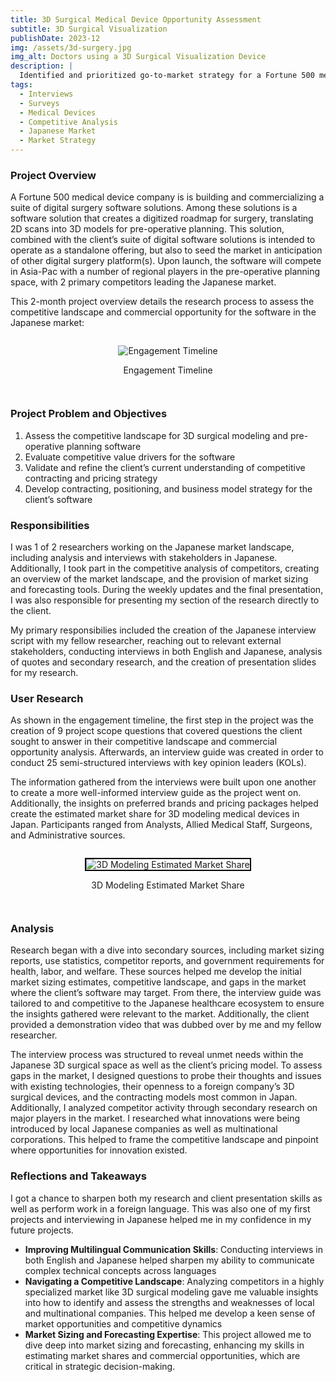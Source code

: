 ```yaml
---
title: 3D Surgical Medical Device Opportunity Assessment
subtitle: 3D Surgical Visualization
publishDate: 2023-12
img: /assets/3d-surgery.jpg
img_alt: Doctors using a 3D Surgical Visualization Device
description: |
  Identified and prioritized go-to-market strategy for a Fortune 500 medical device company in the 3D surgical space, including conducting competitive analysis
tags:
  - Interviews
  - Surveys
  - Medical Devices
  - Competitive Analysis
  - Japanese Market
  - Market Strategy
---
```


### Project Overview

A Fortune 500 medical device company is is building and commercializing a suite of digital surgery software solutions. Among these solutions is a software solution that creates a digitized roadmap for surgery, translating 2D scans into 3D models for pre-operative planning. This solution, combined with the client’s suite of digital software solutions is intended to operate as a standalone offering, but also to seed the market in anticipation of other digital surgery platform(s). Upon launch, the software will compete in Asia-Pac with a number of regional players in the pre-operative planning space, with 2 primary competitors leading the Japanese market.

This 2-month project overview details the research process to assess the competitive landscape and commercial opportunity for the software in the Japanese market:

<div class = "img">
	<figure>
		<img
      alt="Engagement Timeline"
      src="/assets/3d-plan.png"
		/>
    <figcaption>
      <p>
        Engagement Timeline
      </p>
    </figcaption>
	</figure>
</div>

### Project Problem and Objectives

1. Assess the competitive landscape for 3D surgical modeling and pre-operative planning software
2. Evaluate competitive value drivers for the software
3. Validate and refine the client’s current understanding of competitive contracting and pricing strategy
4. Develop contracting, positioning, and business model strategy for the client’s software

### Responsibilities

I was 1 of 2 researchers working on the Japanese market landscape, including analysis and interviews with stakeholders in Japanese. Additionally, I took part in the competitive analysis of competitors, creating an overview of the market landscape, and the provision of market sizing and forecasting tools. During the weekly updates and the final presentation, I was also responsible for presenting my section of the research directly to the client.

My primary responsibilies included the creation of the Japanese interview script with my fellow researcher, reaching out to relevant external stakeholders, conducting interviews in both English and Japanese, analysis of quotes and secondary research, and the creation of presentation slides for my research.

### User Research

As shown in the engagement timeline, the first step in the project was the creation of 9 project scope questions that covered questions the client sought to answer in their competitive landscape and commercial opportunity analysis. Afterwards, an interview guide was created in order to conduct 25 semi-structured interviews with key opinion leaders (KOLs).

The information gathered from the interviews were built upon one another to create a more well-informed interview guide as the project went on. Additionally, the insights on preferred brands and pricing packages helped create the estimated market share for 3D modeling medical devices in Japan. Participants ranged from Analysts, Allied Medical Staff, Surgeons, and Administrative sources.

<div class = "img">
	<figure>
		<img
      alt="3D Modeling Estimated Market Share"
      src="/assets/3d-breakdown.png"
      style = "border: 2px solid #000000;"
		/>
    <figcaption>
      <p>
        3D Modeling Estimated Market Share
      </p>
    </figcaption>
	</figure>
</div>

### Analysis

Research began with a dive into secondary sources, including market sizing reports, use statistics, competitor reports, and government requirements for health, labor, and welfare. These sources helped me develop the initial market sizing estimates, competitive landscape, and gaps in the market where the client’s software may target. From there, the interview guide was tailored to and competitive to the Japanese healthcare ecosystem to ensure the insights gathered were relevant to the market. Additionally, the client provided a demonstration video that was dubbed over by me and my fellow researcher.

The interview process was structured to reveal unmet needs within the Japanese 3D surgical space as well as the client’s pricing model. To assess gaps in the market, I designed questions to probe their thoughts and issues with existing technologies, their openness to a foreign company’s 3D surgical devices, and the contracting models most common in Japan. Additionally, I analyzed competitor activity through secondary research on major players in the market. I researched what innovations were being introduced by local Japanese companies as well as multinational corporations. This helped to frame the competitive landscape and pinpoint where opportunities for innovation existed.

### Reflections and Takeaways

I got a chance to sharpen both my research and client presentation skills as well as perform work in a foreign language. This was also one of my first projects and interviewing in Japanese helped me in my confidence in my future projects.

- **Improving Multilingual Communication Skills**: Conducting interviews in both English and Japanese helped sharpen my ability to communicate complex technical concepts across languages
- **Navigating a Competitive Landscape**: Analyzing competitors in a highly specialized market like 3D surgical modeling gave me valuable insights into how to identify and assess the strengths and weaknesses of local and multinational companies. This helped me develop a keen sense of market opportunities and competitive dynamics
- **Market Sizing and Forecasting Expertise**: This project allowed me to dive deep into market sizing and forecasting, enhancing my skills in estimating market shares and commercial opportunities, which are critical in strategic decision-making.

<style>
    .img {
    display: flex;
    justify-content: center;
    }

  	.img figcaption{
		font-size: var(--text-md);
		text-align: center;
	}
  </style>
